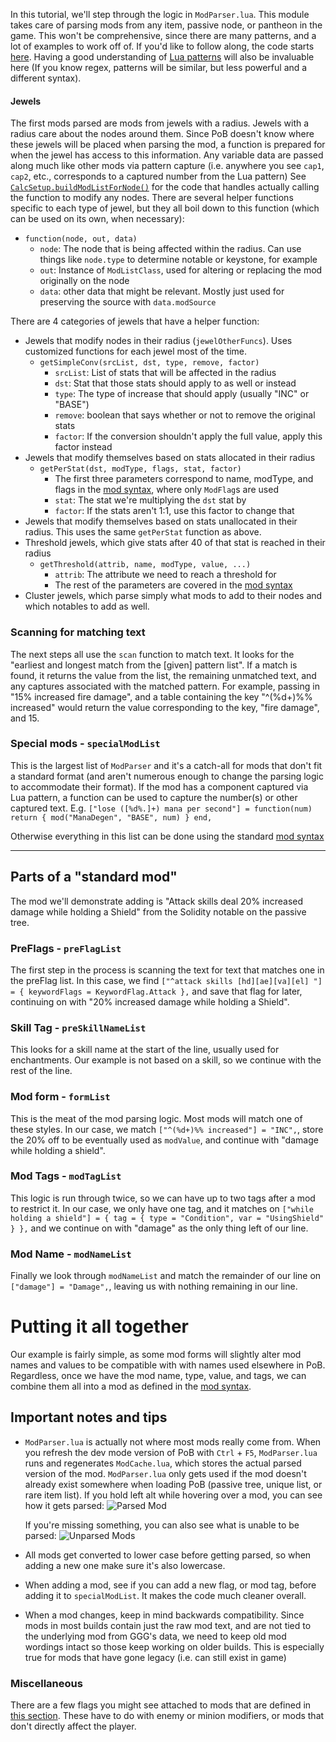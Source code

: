 In this tutorial, we'll step through the logic in `ModParser.lua`.  This module takes care of parsing mods from any item, passive node, or pantheon in the game.  This won't be comprehensive, since there are many patterns, and a lot of examples to work off of.  If you'd like to follow along, the code starts [here](../src/Modules/ModParser.lua#L3453).  Having a good understanding of [Lua patterns](https://www.lua.org/pil/20.2.html) will also be invaluable here (If you know regex, patterns will be similar, but less powerful and a different syntax).

#### Jewels
The first mods parsed are mods from jewels with a radius.  Jewels with a radius care about the nodes around them.  Since PoB doesn't know where these jewels will be placed when parsing the mod, a function is prepared for when the jewel has access to this information.  Any variable data are passed along much like other mods via pattern capture (i.e. anywhere you see `cap1`, `cap2`, etc., corresponds to a captured number from the Lua pattern)  See [`CalcSetup.buildModListForNode()`](../src/Modules/CalcSetup.lua#L76) for the code that handles actually calling the function to modify any nodes.  There are several helper functions specific to each type of jewel, but they all boil down to this function (which can be used on its own, when necessary):
- `function(node, out, data)`
  - `node`: The node that is being affected within the radius.  Can use things like `node.type` to determine notable or keystone, for example
  - `out`: Instance of `ModListClass`, used for altering or replacing the mod originally on the node
  - `data`: other data that might be relevant.  Mostly just used for preserving the source with `data.modSource`

There are 4 categories of jewels that have a helper function:
- Jewels that modify nodes in their radius (`jewelOtherFuncs`).  Uses customized functions for each jewel most of the time.
    - `getSimpleConv(srcList, dst, type, remove, factor)`
      - `srcList`: List of stats that will be affected in the radius
      - `dst`: Stat that those stats should apply to as well or instead
      - `type`: The type of increase that should apply (usually "INC" or "BASE")
      - `remove`: boolean that says whether or not to remove the original stats
      - `factor`: If the conversion shouldn't apply the full value, apply this factor instead
- Jewels that modify themselves based on stats allocated in their radius
  - `getPerStat(dst, modType, flags, stat, factor)`
    - The first three parameters correspond to name, modType, and flags in the [mod syntax](./modSyntax.md), where only `ModFlag`s are used
    - `stat`: The stat we're multiplying the `dst` stat by
    - `factor`: If the stats aren't 1:1, use this factor to change that
- Jewels that modify themselves based on stats unallocated in their radius.  This uses the same `getPerStat` function as above.
- Threshold jewels, which give stats after 40 of that stat is reached in their radius
  - `getThreshold(attrib, name, modType, value, ...)`
    - `attrib`: The attribute we need to reach a threshold for
    - The rest of the parameters are covered in the [mod syntax](./modSyntax.md)
- Cluster jewels, which parse simply what mods to add to their nodes and which notables to add as well.

### Scanning for matching text

The next steps all use the `scan` function to match text.  It looks for the "earliest and longest match from the [given] pattern list".  If a match is found, it returns the value from the list, the remaining unmatched text, and any captures associated with the matched pattern.  For example, passing in "15% increased fire damage", and a table containing the key "^(%d+)%% increased" would return the value corresponding to the key, "fire damage", and 15.

### Special mods - `specialModList`
This is the largest list of `ModParser` and it's a catch-all for mods that don't fit a standard format (and aren't numerous enough to change the parsing logic to accommodate their format).  If the mod has a component captured via Lua pattern, a function can be used to capture the number(s) or other captured text.  E.g. `["lose ([%d%.]+) mana per second"] = function(num) return { mod("ManaDegen", "BASE", num) } end,`

Otherwise everything in this list can be done using the standard [mod syntax](./modSyntax.md)

***
## Parts of a "standard mod"
The mod we'll demonstrate adding is "Attack skills deal 20% increased damage while holding a Shield" from the Solidity notable on the passive tree.

### PreFlags - `preFlagList`

The first step in the process is scanning the text for text that matches one in the preFlag list.  In this case, we find `["^attack skills [hd][ae][va][el] "] = { keywordFlags = KeywordFlag.Attack },` and save that flag for later, continuing on with "20% increased damage while holding a Shield".

### Skill Tag - `preSkillNameList`

This looks for a skill name at the start of the line, usually used for enchantments.  Our example is not based on a skill, so we continue with the rest of the line.

### Mod form - `formList`

This is the meat of the mod parsing logic.  Most mods will match one of these styles.  In our case, we match `["^(%d+)%% increased"] = "INC",`, store the 20% off to be eventually used as `modValue`, and continue with "damage while holding a shield".

### Mod Tags - `modTagList`

This logic is run through twice, so we can have up to two tags after a mod to restrict it.  In our case, we only have one tag, and it matches on `["while holding a shield"] = { tag = { type = "Condition", var = "UsingShield" } },` and we continue on with "damage" as the only thing left of our line.

### Mod Name - `modNameList`
Finally we look through `modNameList` and match the remainder of our line on `["damage"] = "Damage",`, leaving us with nothing remaining in our line.

# Putting it all together #

Our example is fairly simple, as some mod forms will slightly alter mod names and values to be compatible with with names used elsewhere in PoB.  Regardless, once we have the mod name, type, value, and tags, we can combine them all into a mod as defined in the [mod syntax](./modSyntax.md).

## Important notes and tips ##

- `ModParser.lua` is actually not where most mods really come from.  When you refresh the dev mode version of PoB with `Ctrl` + `F5`, `ModParser.lua` runs and regenerates `ModCache.lua`, which stores the actual parsed version of the mod.  `ModParser.lua` only gets used if the mod doesn't already exist somewhere when loading PoB (passive tree, unique list, or rare item list).  If you hold left alt while hovering over a mod, you can see how it gets parsed: ![Parsed Mod](https://i.imgur.com/ArVupKs.png)

  If you're missing something, you can also see what is unable to be parsed: ![Unparsed Mods](https://i.imgur.com/RiIH0u4.png)

- All mods get converted to lower case before getting parsed, so when adding a new one make sure it's also lowercase.

- When adding a mod, see if you can add a new flag, or mod tag, before adding it to `specialModList`.  It makes the code much cleaner overall.

- When a mod changes, keep in mind backwards compatibility.  Since mods in most builds contain just the raw mod text, and are not tied to the underlying mod from GGG's data, we need to keep old mod wordings intact so those keep working on older builds.  This is especially true for mods that have gone legacy (i.e. can still exist in game)

### Miscellaneous

There are a few flags you might see attached to mods that are defined in [this section](../src/Modules/ModParser.lua#L3662).  These have to do with enemy or minion modifiers, or mods that don't directly affect the player.